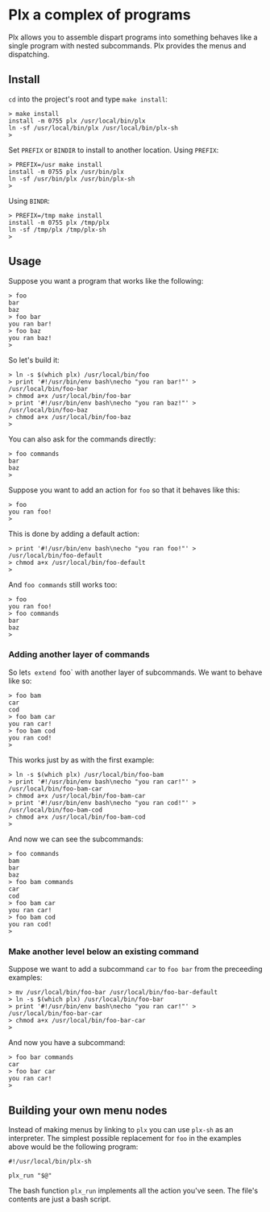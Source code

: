 # Plx a complex of programs

Plx allows you to assemble dispart programs into something behaves like a single program with
nested subcommands. Plx provides the menus and dispatching.

## Install

`cd` into the project's root and type `make install`:

```
> make install
install -m 0755 plx /usr/local/bin/plx
ln -sf /usr/local/bin/plx /usr/local/bin/plx-sh
>
```

Set `PREFIX` or `BINDIR` to install to another location. Using `PREFIX`:

```
> PREFIX=/usr make install
install -m 0755 plx /usr/bin/plx
ln -sf /usr/bin/plx /usr/bin/plx-sh
>
```

Using `BINDR`:

```
> PREFIX=/tmp make install
install -m 0755 plx /tmp/plx
ln -sf /tmp/plx /tmp/plx-sh
>
```


## Usage

Suppose you want a program that works like the following:

```
> foo
bar
baz
> foo bar
you ran bar!
> foo baz
you ran baz!
>
```

So let's build it:
```
> ln -s $(which plx) /usr/local/bin/foo
> print '#!/usr/bin/env bash\necho "you ran bar!"' > /usr/local/bin/foo-bar
> chmod a+x /usr/local/bin/foo-bar
> print '#!/usr/bin/env bash\necho "you ran baz!"' > /usr/local/bin/foo-baz
> chmod a+x /usr/local/bin/foo-baz
>
```

You can also ask for the commands directly:
```
> foo commands
bar
baz
>
```

Suppose you want to add an action for `foo` so that it behaves like this:
```
> foo
you ran foo!
>
```

This is done by adding a default action:
```
> print '#!/usr/bin/env bash\necho "you ran foo!"' > /usr/local/bin/foo-default
> chmod a+x /usr/local/bin/foo-default
>
```

And `foo commands` still works too:
```
> foo
you ran foo!
> foo commands
bar
baz
>
```

### Adding another layer of commands

So let`s extend `foo` with another layer of subcommands. We want to behave like so:
```
> foo bam
car
cod
> foo bam car
you ran car!
> foo bam cod
you ran cod!
>
```

This works just by as with the first example:
```
> ln -s $(which plx) /usr/local/bin/foo-bam
> print '#!/usr/bin/env bash\necho "you ran car!"' > /usr/local/bin/foo-bam-car
> chmod a+x /usr/local/bin/foo-bam-car
> print '#!/usr/bin/env bash\necho "you ran cod!"' > /usr/local/bin/foo-bam-cod
> chmod a+x /usr/local/bin/foo-bam-cod
>
```

And now we can see the subcommands:
```
> foo commands
bam
bar
baz
> foo bam commands
car
cod
> foo bam car
you ran car!
> foo bam cod
you ran cod!
>
```

### Make another level below an existing command

Suppose we want to add a subcommand `car` to `foo bar` from the preceeding examples:

```
> mv /usr/local/bin/foo-bar /usr/local/bin/foo-bar-default
> ln -s $(which plx) /usr/local/bin/foo-bar
> print '#!/usr/bin/env bash\necho "you ran car!"' > /usr/local/bin/foo-bar-car
> chmod a+x /usr/local/bin/foo-bar-car
>
```

And now you have a subcommand:
```
> foo bar commands
car
> foo bar car
you ran car!
>
```

## Building your own menu nodes

Instead of making menus by linking to `plx` you can use `plx-sh` as an interpreter. The simplest
possible replacement for `foo` in the examples above would be the following program:

```
#!/usr/local/bin/plx-sh

plx_run "$@"
```

The bash function `plx_run` implements all the action you've seen. The file's contents are just
a bash script.
